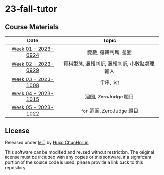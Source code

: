# 23-fall-tutor

## Course Materials

| Date | Topic |
|:----:|:----:|
| [Week 01 - 2023-0924](https://github.com/1chooo/23-fall-tutor/tree/main/courses/course01) | 變數, 邏輯判斷, 迴圈 |
| [Week 02 - 2023-0929](https://github.com/1chooo/23-fall-tutor/tree/main/courses/course02) | 資料型態, 邏輯判斷, 邏輯判斷, 小數點處理, 輸入 |
| [Week 03 - 2023-1008](https://github.com/1chooo/23-fall-tutor/tree/main/courses/course03) | 字串, list |
| [Week 04 - 2023-1015](https://github.com/1chooo/23-fall-tutor/tree/main/courses/course04) | 迴圈, ZeroJudge 題目 |
| [Week 05 - 2023-1022](https://github.com/1chooo/23-fall-tutor/tree/main/courses/course05) | `for` 迴圈, ZeroJudge 題目 |

## License
Released under [MIT](./LICENSE) by [Hugo ChunHo Lin](https://github.com/1chooo).

This software can be modified and reused without restriction.
The original license must be included with any copies of this software.
If a significant portion of the source code is used, please provide a link back to this repository.
